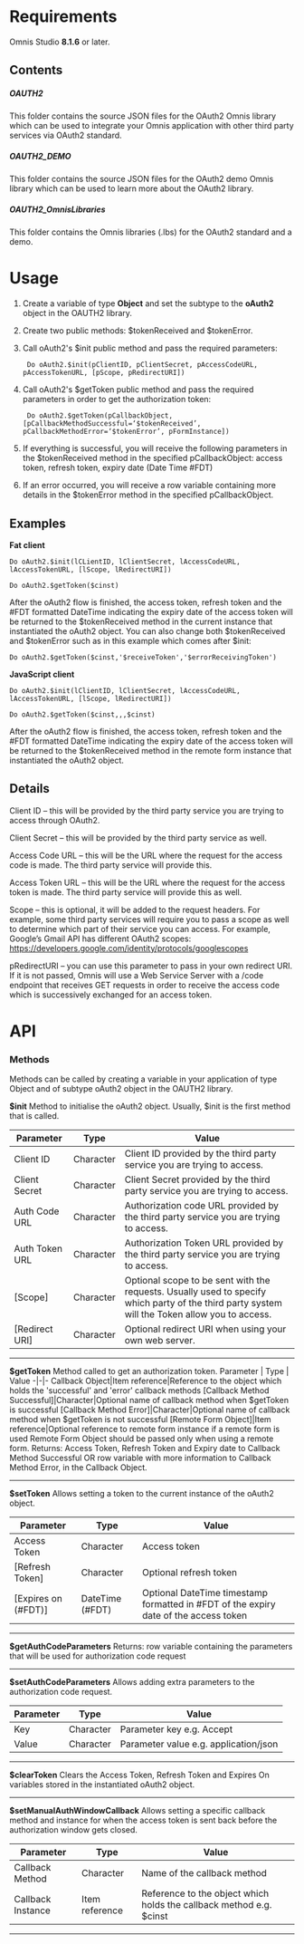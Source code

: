 # Requirements

Omnis Studio **8.1.6** or later.

## Contents

##### OAUTH2

This folder contains the source JSON files for the OAuth2 Omnis library which can be used to integrate your Omnis application with other third party services via OAuth2 standard.


##### OAUTH2_DEMO

This folder contains the source JSON files for the OAuth2 demo Omnis library which can be used to learn more about the OAuth2 library.


##### OAUTH2_OmnisLibraries

This folder contains the Omnis libraries (.lbs) for the OAuth2 standard and a demo.


# Usage

1) Create a variable of type **Object** and set the subtype to the **oAuth2** object in the OAUTH2 library.

2) Create two public methods: $tokenReceived and $tokenError.

3) Call oAuth2's $init public method and pass the required parameters:

		Do oAuth2.$init(pClientID, pClientSecret, pAccessCodeURL, pAccessTokenURL, [pScope, pRedirectURI])
		
4) Call oAuth2's $getToken public method and pass the required parameters in order to get the authorization token:

		Do oAuth2.$getToken(pCallbackObject, [pCallbackMethodSuccessful=‘$tokenReceived’, pCallbackMethodError=‘$tokenError’, pFormInstance])

5) If everything is successful, you will receive the following parameters in the $tokenReceived method in the specified pCallbackObject: access token, refresh token, expiry date (Date Time #FDT)

6) If an error occurred, you will receive a row variable containing more details in the $tokenError method in the specified pCallbackObject.

## Examples

**Fat client**

	Do oAuth2.$init(lCLientID, lClientSecret, lAccessCodeURL, lAccessTokenURL, [lScope, lRedirectURI])

	Do oAuth2.$getToken($cinst)

After the oAuth2 flow is finished, the access token, refresh token and the #FDT formatted DateTime indicating the expiry date of the access token will be returned to the $tokenReceived method in the current instance that instantiated the oAuth2 object. You can also change both $tokenReceived and $tokenError such as in this example which comes after $init:

	Do oAuth2.$getToken($cinst,'$receiveToken','$errorReceivingToken')

**JavaScript client**

	Do oAuth2.$init(lClientID, lClientSecret, lAccessCodeURL, lAccessTokenURL, [lScope, lRedirectURI])

	Do oAuth2.$getToken($cinst,,,$cinst)

 

After the oAuth2 flow is finished, the access token, refresh token and the #FDT formatted DateTime indicating the expiry date of the access token will be returned to the $tokenReceived method in the remote form instance that instantiated the oAuth2 object.


## Details

Client ID – this will be provided by the third party service you are trying to access through OAuth2.

Client Secret – this will be provided by the third party service as well.

Access Code URL – this will be the URL where the request for the access code is made. The third party service will provide this.

Access Token URL – this will be the URL where the request for the access token is made. The third party service will provide this as well.

Scope – this is optional, it will be added to the request headers. For example, some third party services will require you to pass a scope as well to determine which part of their service you can access. For example, Google’s Gmail API has different OAuth2 scopes: https://developers.google.com/identity/protocols/googlescopes

pRedirectURI – you can use this parameter to pass in your own redirect URI. If it is not passed, Omnis will use a Web Service Server with a /code endpoint that receives GET requests in order to receive the access code which is successively exchanged for an access token.

# API

### Methods
Methods can be called by creating a variable in your application of type Object and of subtype oAuth2 object in the OAUTH2 library.

**$init** 
Method to initialise the oAuth2 object. Usually, $init is the first method that is called.

Parameter | Type | Value
-|-|-
Client ID | Character | Client ID provided by the third party service you are trying to access.
Client Secret | Character | Client Secret provided by the third party service you are trying to access.
Auth Code URL | Character | Authorization code URL provided by the third party service you are trying to access.
Auth Token URL | Character | Authorization Token URL provided by the third party service you are trying to access.
[Scope] | Character | Optional scope to be sent with the requests. Usually used to specify which party of the third party system will the Token allow you to access.
[Redirect URI] | Character | Optional redirect URI when using your own web server.
---
**$getToken** 
Method called to get an authorization token. 
Parameter | Type | Value
-|-|-
Callback Object|Item reference|Reference to the object which holds the 'successful' and 'error' callback methods
[Callback Method Successful]|Character|Optional name of callback method when $getToken is successful
[Callback Method Error]|Character|Optional name of callback method when $getToken is not successful
[Remote Form Object]|Item reference|Optional reference to remote form instance if a remote form is used
Remote Form Object should be passed only when using a remote form.
Returns: Access Token, Refresh Token and Expiry date to Callback Method Successful OR row variable with more information to Callback Method Error, in the Callback Object.

---
**$setToken**
Allows setting a token to the current instance of the oAuth2 object.

Parameter | Type | Value
-|-|-
Access Token| Character | Access token
[Refresh Token]| Character | Optional refresh token
[Expires on (#FDT)]| DateTime (#FDT) | Optional DateTime timestamp formatted in #FDT of the expiry date of the access token
---
**$getAuthCodeParameters**
Returns: row variable containing the parameters that will be used for authorization code request

---
**$setAuthCodeParameters**
Allows adding extra parameters to the authorization code request.

Parameter | Type | Value
-|-|-
Key|Character|Parameter key e.g. Accept
Value|Character|Parameter value e.g. application/json
---
**$clearToken**
Clears the Access Token, Refresh Token and Expires On variables stored in the instantiated oAuth2 object.

---
**$setManualAuthWindowCallback**
Allows setting a specific callback method and instance for when the access token is sent back before the authorization window gets closed.

Parameter | Type | Value
-|-|-
Callback Method|Character|Name of the callback method
Callback Instance|Item reference|Reference to the object which holds the callback method e.g. $cinst

---
